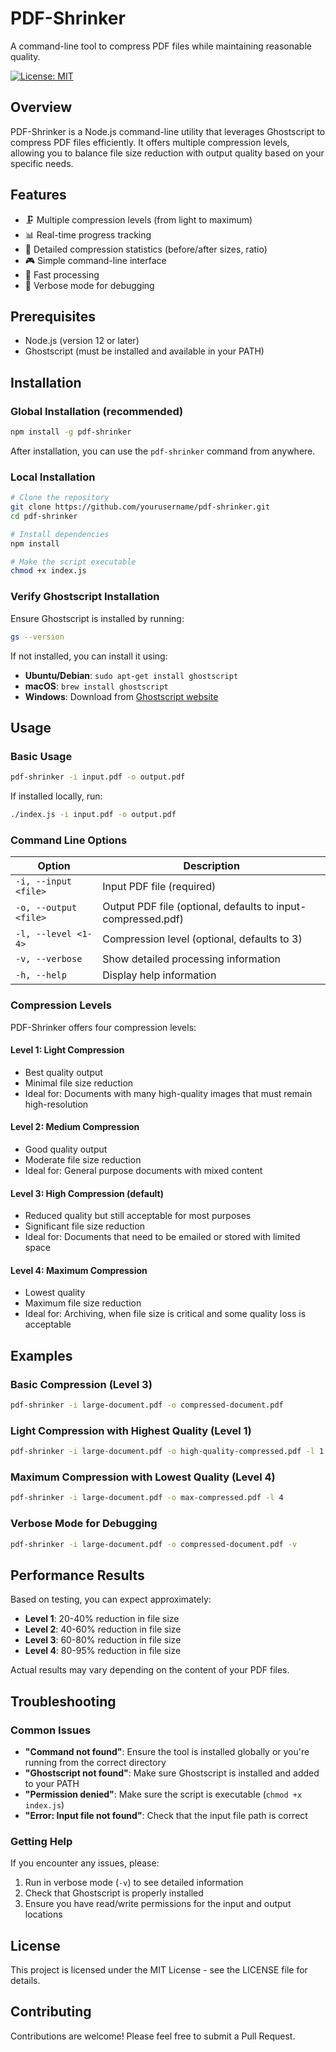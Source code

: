 # PDF-Shrinker

A command-line tool to compress PDF files while maintaining reasonable quality.

[![License: MIT](https://img.shields.io/badge/License-MIT-yellow.svg)](https://opensource.org/licenses/MIT)

## Overview

PDF-Shrinker is a Node.js command-line utility that leverages Ghostscript to compress PDF files efficiently. It offers multiple compression levels, allowing you to balance file size reduction with output quality based on your specific needs.

## Features

- 🗜️ Multiple compression levels (from light to maximum)
- 📊 Real-time progress tracking
- 📏 Detailed compression statistics (before/after sizes, ratio)  
- 🎮 Simple command-line interface
- 🚀 Fast processing
- 📝 Verbose mode for debugging

## Prerequisites

- Node.js (version 12 or later)
- Ghostscript (must be installed and available in your PATH)

## Installation

### Global Installation (recommended)

```bash
npm install -g pdf-shrinker
```

After installation, you can use the `pdf-shrinker` command from anywhere.

### Local Installation

```bash
# Clone the repository
git clone https://github.com/yourusername/pdf-shrinker.git
cd pdf-shrinker

# Install dependencies
npm install

# Make the script executable
chmod +x index.js
```

### Verify Ghostscript Installation

Ensure Ghostscript is installed by running:

```bash
gs --version
```

If not installed, you can install it using:

- **Ubuntu/Debian**: `sudo apt-get install ghostscript`
- **macOS**: `brew install ghostscript`
- **Windows**: Download from [Ghostscript website](https://www.ghostscript.com/download/gsdnld.html)

## Usage

### Basic Usage

```bash
pdf-shrinker -i input.pdf -o output.pdf
```

If installed locally, run:

```bash
./index.js -i input.pdf -o output.pdf
```

### Command Line Options

| Option | Description |
|--------|-------------|
| `-i, --input <file>` | Input PDF file (required) |
| `-o, --output <file>` | Output PDF file (optional, defaults to input-compressed.pdf) |
| `-l, --level <1-4>` | Compression level (optional, defaults to 3) |
| `-v, --verbose` | Show detailed processing information |
| `-h, --help` | Display help information |

### Compression Levels

PDF-Shrinker offers four compression levels:

#### Level 1: Light Compression
- Best quality output
- Minimal file size reduction
- Ideal for: Documents with many high-quality images that must remain high-resolution

#### Level 2: Medium Compression
- Good quality output
- Moderate file size reduction
- Ideal for: General purpose documents with mixed content

#### Level 3: High Compression (default)
- Reduced quality but still acceptable for most purposes
- Significant file size reduction
- Ideal for: Documents that need to be emailed or stored with limited space

#### Level 4: Maximum Compression
- Lowest quality
- Maximum file size reduction
- Ideal for: Archiving, when file size is critical and some quality loss is acceptable

## Examples

### Basic Compression (Level 3)

```bash
pdf-shrinker -i large-document.pdf -o compressed-document.pdf
```

### Light Compression with Highest Quality (Level 1)

```bash
pdf-shrinker -i large-document.pdf -o high-quality-compressed.pdf -l 1
```

### Maximum Compression with Lowest Quality (Level 4)

```bash
pdf-shrinker -i large-document.pdf -o max-compressed.pdf -l 4
```

### Verbose Mode for Debugging

```bash
pdf-shrinker -i large-document.pdf -o compressed-document.pdf -v
```

## Performance Results

Based on testing, you can expect approximately:

- **Level 1**: 20-40% reduction in file size
- **Level 2**: 40-60% reduction in file size
- **Level 3**: 60-80% reduction in file size
- **Level 4**: 80-95% reduction in file size

Actual results may vary depending on the content of your PDF files.

## Troubleshooting

### Common Issues

- **"Command not found"**: Ensure the tool is installed globally or you're running from the correct directory
- **"Ghostscript not found"**: Make sure Ghostscript is installed and added to your PATH
- **"Permission denied"**: Make sure the script is executable (`chmod +x index.js`)
- **"Error: Input file not found"**: Check that the input file path is correct

### Getting Help

If you encounter any issues, please:

1. Run in verbose mode (`-v`) to see detailed information
2. Check that Ghostscript is properly installed
3. Ensure you have read/write permissions for the input and output locations

## License

This project is licensed under the MIT License - see the LICENSE file for details.

## Contributing

Contributions are welcome! Please feel free to submit a Pull Request.


